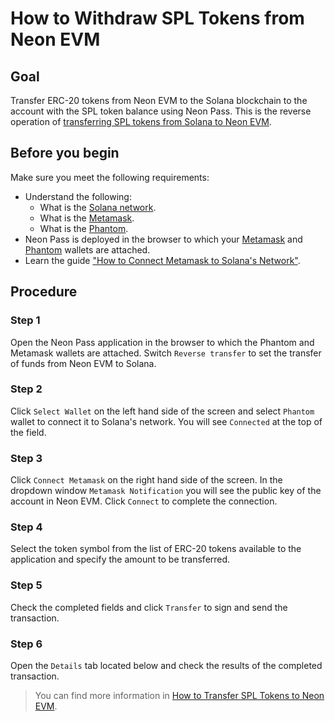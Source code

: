 # How to Withdraw SPL Tokens from Neon EVM

## Goal

Transfer ERC-20 tokens from Neon EVM to the Solana blockchain to the account with the SPL token balance using Neon Pass. This is the reverse operation of [transferring SPL tokens from Solana to Neon EVM](https://docs.neon-labs.org/docs/software_manuals/how_to_guides/transfer_spl_to_neonevm).

## Before you begin

Make sure you meet the following requirements:
  * Understand the following:
    * What is the [Solana network](https://docs.solana.com/clusters).
    * What is the [Metamask](https://docs.neon-labs.org/docs/glossary#metamask).
    * What is the [Phantom](https://docs.neon-labs.org/docs/glossary#phantom).
  * Neon Pass is deployed in the browser to which your [Metamask](https://docs.neon-labs.org/docs/glossary#metamask) and [Phantom](https://docs.neon-labs.org/docs/glossary#phantom) wallets are attached.
  * Learn the guide ["How to Connect Metamask to Solana's Network"](https://docs.neon-labs.org/docs/software_manuals/how_to_guides/connect_metamask_to_solana).

## Procedure

### Step 1
Open the Neon Pass application in the browser to which the Phantom and Metamask wallets are attached. Switch `Reverse transfer` to set the transfer of funds from Neon EVM to Solana.

### Step 2
Click `Select Wallet` on the left hand side of the screen and select `Phantom` wallet to connect it to Solana's network. You will see `Connected` at the top of the field.

### Step 3
Click `Connect Metamask` on the right hand side of the screen. In the dropdown window `Metamask Notification` you will see the public key of the account in Neon EVM. Click `Connect` to complete the connection.

### Step 4
Select the token symbol from the list of ERC-20 tokens available to the application and specify the amount to be transferred.

### Step 5
Check the completed fields and click `Transfer` to sign and send the transaction.

### Step 6
Open the `Details` tab located below and check the results of the completed transaction.

> You can find more information in [How to Transfer SPL Tokens to Neon EVM](https://docs.neon-labs.org/docs/neonpass/transferring_spl_tokens).
